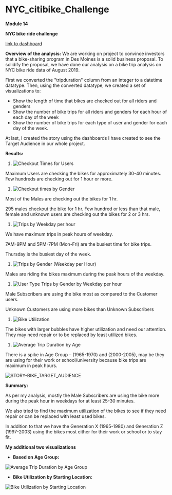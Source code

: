 # NYC_citibike_Challenge
**Module 14**

**NYC bike ride challenge**

[link to dashboard](https://public.tableau.com/app/profile/aditi.sharma1220/viz/NYC\_citibike\_challenge\_16492119360910/BikeUtilizationbyStartingLocation?publish=yes "link to dashboard")

**Overview of the analysis:** We are working on project to convince investors that a bike-sharing program in Des Moines is a solid business proposal. To solidify the proposal, we have done our analysis on a bike trip analysis on NYC bike ride data of August 2019.

First we converted the &quot;tripduration&quot; column from an integer to a datetime datatype. Then, using the converted datatype, we created a set of visualizations to:

- Show the length of time that bikes are checked out for all riders and genders
- Show the number of bike trips for all riders and genders for each hour of each day of the week
- Show the number of bike trips for each type of user and gender for each day of the week.

At last, I created the story using the dashboards I have created to see the Target Audience in our whole project.

**Results:**

1. ![Checkout Times for Users]()

Maximum Users are checking the bikes for approximately 30-40 minutes. Few hundreds are checking out for 1 hour or more.

1. ![Checkout times by Gender]()

Most of the Males are checking out the bikes for 1 hr.

295 males checkout the bike for 1 hr. Few hundred or less than that male, female and unknown users are checking out the bikes for 2 or 3 hrs.

1. ![Trips by Weekday per hour]()

We have maximum trips in peak hours of weekday.

7AM-9PM and 5PM-7PM (Mon-Fri) are the busiest time for bike trips.

Thursday is the busiest day of the week.

1. ![Trips by Gender (Weekday per Hour)]()

Males are riding the bikes maximum during the peak hours of the weekday.

1. ![User Type Trips by Gender by Weekday per hour]()

Male Subscribers are using the bike most as compared to the Customer users.

Unknown Customers are using more bikes than Unknown Subscribers

1. ![Bike Utilization]()

The bikes with larger bubbles have higher utilization and need our attention. They may need repair or to be replaced by least utilized bikes.

1. ![Average Trip Duration by Age]()

There is a spike in Age Group – (1965-1970) and (2000-2005), may be they are using for their work or school/university because bike trips are maximum in peak hours.

![STORY-BIKE_TARGET_AUDIENCE]()

**Summary:**

As per my analysis, mostly the Male Subscribers are using the bike more during the peak hour in weekdays for at least 25-30 minutes.

We also tried to find the maximum utilization of the bikes to see if they need repair or can be replaced with least used bikes.

In addition to that we have the Generation X (1965-1980) and Generation Z (1997-2003) using the bikes most either for their work or school or to stay fit.

**My additional two visualizations**

- **Based on Age Group:**

![Average Trip Duration by Age Group]()

- **Bike Utilization by Starting Location:**

![Bike Utilization by Starting Location]()
